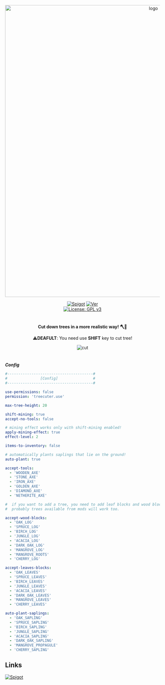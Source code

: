 <div align="center">
  
  <a href="https://github.com/Norbit4/TreeCuter/" target="_blank" rel="noreferrer"> 
  <img src="https://github.com/Norbit4/TreeCuter/assets/46154743/0b99feef-655d-4901-a64f-b71fe3878b9d" width=950" alt="logo"/></a>
                                                                                                                            
  [![Spigot](https://img.shields.io/badge/Download-Spigot-gold.svg)](https://www.spigotmc.org/resources/treecuter.110213/) 
  [![Ver](https://img.shields.io/badge/ver-1.19+-blue.svg)](https://github.com/Norbit4/TreeCuter)                                                                                                                   
  [![License: GPL v3](https://img.shields.io/badge/license-GPLv3-orange.svg)](https://github.com/Norbit4/TreeCuter/blob/master/LICENSE)                                                                                                                          
                                                                         
</div> 

#
                                                                                                                                                                                                                                       

<div align="center">    
                   
  **Cut down trees in a more realistic way! 🪓🌳**    
                   
  ⚠️**DEAFULT**: You need use **SHIFT** key to cut tree!
                                                                                                                            
  ![cut](https://github.com/Norbit4/TreeCuter/assets/46154743/43eed754-8df6-4580-b7f5-3208211a66a4)        
                           
 
</div> 
         
#                                                                                                                          
                                                                                                                            
***Config***
```yml
#---------------------------------------#
#               [Config]                #
#---------------------------------------#

use-permissions: false
permission: 'treecuter.use'

max-tree-height: 20

shift-mining: true
accept-no-tools: false

# mining effect works only with shift-mining enabled!
apply-mining-effect: true
effect-level: 2

items-to-inventory: false

# automatically plants saplings that lie on the ground!
auto-plant: true

accept-tools:
  - 'WOODEN_AXE'
  - 'STONE_AXE'
  - 'IRON_AXE'
  - 'GOLDEN_AXE'
  - 'DIAMOND_AXE'
  - 'NETHERITE_AXE'

#  if you want to add a tree, you need to add leaf blocks and wood blocks.
#  probably trees available from mods will work too.

accept-wood-blocks:
  - 'OAK_LOG'
  - 'SPRUCE_LOG'
  - 'BIRCH_LOG'
  - 'JUNGLE_LOG'
  - 'ACACIA_LOG'
  - 'DARK_OAK_LOG'
  - 'MANGROVE_LOG'
  - 'MANGROVE_ROOTS'
  - 'CHERRY_LOG'

accept-leaves-blocks:
  - 'OAK_LEAVES'
  - 'SPRUCE_LEAVES'
  - 'BIRCH_LEAVES'
  - 'JUNGLE_LEAVES'
  - 'ACACIA_LEAVES'
  - 'DARK_OAK_LEAVES'
  - 'MANGROVE_LEAVES'
  - 'CHERRY_LEAVES'

auto-plant-saplings:
  - 'OAK_SAPLING'
  - 'SPRUCE_SAPLING'
  - 'BIRCH_SAPLING'
  - 'JUNGLE_SAPLING'
  - 'ACACIA_SAPLING'
  - 'DARK_OAK_SAPLING'
  - 'MANGROVE_PROPAGULE'
  - 'CHERRY_SAPLING'                                                                
```                                                                                                                    
## Links

 [![Spigot](https://img.shields.io/badge/Download-Spigot-gold.svg)](https://www.spigotmc.org/resources/treecuter.110213/)    

